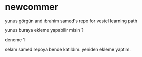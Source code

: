 # newcommer
yunus görgün and ıbrahim samed's repo for vestel learning path

yunus buraya ekleme yapabilir misin ?

deneme 1

selam samed repoya bende katıldım.
yeniden ekleme yaptım.